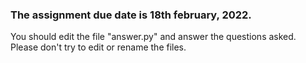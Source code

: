 ### The assignment due date is 18th february, 2022.

You should edit the file "answer.py" and answer the questions asked.
Please don't try to edit or rename the files.

